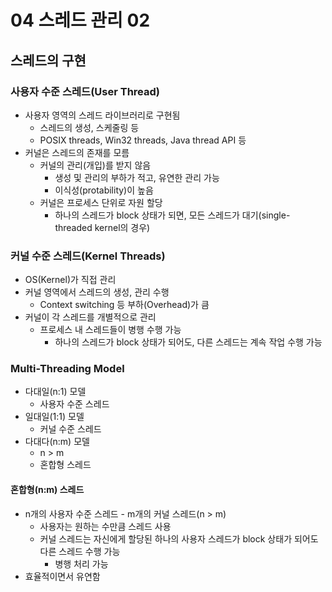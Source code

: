 # 04 스레드 관리 02

## 스레드의 구현

### 사용자 수준 스레드(User Thread)

- 사용자 영역의 스레드 라이브러리로 구현됨
  - 스레드의 생성, 스케줄링 등
  - POSIX threads, Win32 threads, Java thread API 등
- 커널은 스레드의 존재를 모름
  - 커널의 관리(개입)를 받지 않음
    - 생성 및 관리의 부하가 적고, 유연한 관리 가능
    - 이식성(protability)이 높음
  - 커널은 프로세스 단위로 자원 할당
    - 하나의 스레드가 block 상태가 되면, 모든 스레드가 대기(single-threaded kernel의 경우)



### 커널 수준 스레드(Kernel Threads)

- OS(Kernel)가 직접 관리
- 커널 영역에서 스레드의 생성, 관리 수행
  - Context switching 등 부하(Overhead)가 큼
- 커널이 각 스레드를 개별적으로 관리
  - 프로세스 내 스레드들이 병행 수행 가능
    - 하나의 스레드가 block 상태가 되어도, 다른 스레드는 계속 작업 수행 가능



### Multi-Threading Model

- 다대일(n:1) 모델
  - 사용자 수준  스레드
- 일대일(1:1) 모델
  - 커널 수준 스레드
- 다대다(n:m) 모델
  - n > m
  - 혼합형 스레드

#### 혼합형(n:m) 스레드

- n개의 사용자 수준 스레드 - m개의 커널 스레드(n > m)
  - 사용자는 원하는 수만큼 스레드 사용
  - 커널 스레드는 자신에게 할당된 하나의 사용자 스레드가 block 상태가 되어도 다른 스레드 수행 가능
    - 병행 처리 가능
- 효율적이면서 유연함